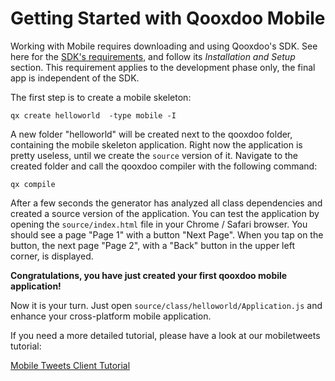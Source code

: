 Getting Started with Qooxdoo Mobile
=========================================

Working with Mobile requires downloading and using Qooxdoo's SDK. See here for the [SDK's requirements](/docs/#/?id=getting-started), and follow its *Installation and Setup* section. This requirement applies to the development phase only, the final app is independent of the SDK.

The first step is to create a mobile skeleton:

    qx create helloworld  -type mobile -I 


A new folder "helloworld" will be created next to the qooxdoo folder, containing the mobile skeleton application. Right now the application is pretty useless, until we create the `source` version of it. Navigate to the created folder and call the qooxdoo compiler with the following command: 

    qx compile

After a few seconds the generator has analyzed all class dependencies and created a source version of the application. You can test the application by opening the `source/index.html` file in your Chrome / Safari browser. You should see a page "Page 1" with a button "Next Page". When you tap on the button, the next page "Page 2", with a "Back" button in the upper left corner, is displayed.

**Congratulations, you have just created your first qooxdoo mobile application!**

Now it is your turn. Just open `source/class/helloworld/Application.js` and enhance your cross-platform mobile application.

If you need a more detailed tutorial, please have a look at our mobiletweets tutorial:

[Mobile Tweets Client Tutorial](tutorial.md)
